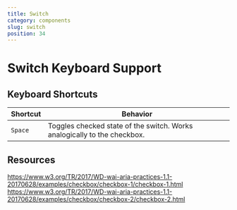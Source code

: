 ```yaml
---
title: Switch
category: components
slug: switch
position: 34
---
```

# Switch Keyboard Support

## Keyboard Shortcuts

| Shortcut | Behavior |
|----------|----------|
| `Space` | Toggles checked state of the switch. Works analogically to the checkbox. |

## Resources

https://www.w3.org/TR/2017/WD-wai-aria-practices-1.1-20170628/examples/checkbox/checkbox-1/checkbox-1.html
https://www.w3.org/TR/2017/WD-wai-aria-practices-1.1-20170628/examples/checkbox/checkbox-2/checkbox-2.html
